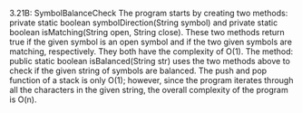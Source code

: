 3.21B: SymbolBalanceCheck 
	The program starts by creating two methods: private static boolean symbolDirection(String symbol) and  private static boolean isMatching(String open, String close). These two methods return true if the given symbol is an open symbol and if the two given symbols are matching, respectively. They both have the complexity of O(1).
	The method:  public static boolean isBalanced(String str) uses the two methods above to check if the given string of symbols are balanced. The push and pop function of a stack is only O(1); however, since the program iterates through all the characters in the given string, the overall complexity of the program is O(n).

